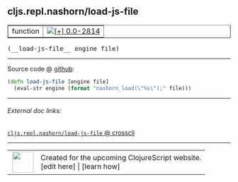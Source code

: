## cljs.repl.nashorn/load-js-file



 <table border="1">
<tr>
<td>function</td>
<td><a href="https://github.com/cljsinfo/cljs-api-docs/tree/0.0-2814"><img valign="middle" alt="[+] 0.0-2814" title="Added in 0.0-2814" src="https://img.shields.io/badge/+-0.0--2814-lightgrey.svg"></a> </td>
</tr>
</table>


 <samp>
(__load-js-file__ engine file)<br>
</samp>

---







Source code @ [github](https://github.com/clojure/clojurescript/blob/r3169/src/clj/cljs/repl/nashorn.clj#L113-L114):

```clj
(defn load-js-file [engine file]
  (eval-str engine (format "nashorn_load(\"%s\");" file)))
```

<!--
Repo - tag - source tree - lines:

 <pre>
clojurescript @ r3169
└── src
    └── clj
        └── cljs
            └── repl
                └── <ins>[nashorn.clj:113-114](https://github.com/clojure/clojurescript/blob/r3169/src/clj/cljs/repl/nashorn.clj#L113-L114)</ins>
</pre>

-->

---



###### External doc links:

[`cljs.repl.nashorn/load-js-file` @ crossclj](http://crossclj.info/fun/cljs.repl.nashorn/load-js-file.html)<br>

---

 <table>
<tr><td>
<img valign="middle" align="right" width="48px" src="http://i.imgur.com/Hi20huC.png">
</td><td>
Created for the upcoming ClojureScript website.<br>
[edit here] | [learn how]
</td></tr></table>

[edit here]:https://github.com/cljsinfo/cljs-api-docs/blob/master/cljsdoc/cljs.repl.nashorn/load-js-file.cljsdoc
[learn how]:https://github.com/cljsinfo/cljs-api-docs/wiki/cljsdoc-files

<!--

This information was too distracting to show to readers, but I'll leave it
commented here since it is helpful to:

- pretty-print the data used to generate this document
- and show how to retrieve that data



The API data for this symbol:

```clj
{:ns "cljs.repl.nashorn",
 :name "load-js-file",
 :type "function",
 :signature ["[engine file]"],
 :source {:code "(defn load-js-file [engine file]\n  (eval-str engine (format \"nashorn_load(\\\"%s\\\");\" file)))",
          :title "Source code",
          :repo "clojurescript",
          :tag "r3169",
          :filename "src/clj/cljs/repl/nashorn.clj",
          :lines [113 114]},
 :full-name "cljs.repl.nashorn/load-js-file",
 :full-name-encode "cljs.repl.nashorn/load-js-file",
 :history [["+" "0.0-2814"]]}

```

Retrieve the API data for this symbol:

```clj
;; from Clojure REPL
(require '[clojure.edn :as edn])
(-> (slurp "https://raw.githubusercontent.com/cljsinfo/cljs-api-docs/catalog/cljs-api.edn")
    (edn/read-string)
    (get-in [:symbols "cljs.repl.nashorn/load-js-file"]))
```

-->

